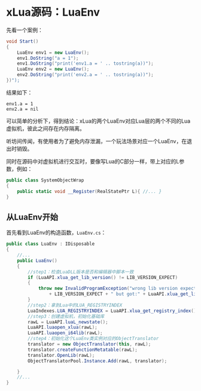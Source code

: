 # xLua源码：LuaEnv

先看一个案例：

```csharp
void Start()
{
    LuaEnv env1 = new LuaEnv();
    env1.DoString("a = 1");
    env1.DoString("print('env1.a = ' .. tostring(a))");
    LuaEnv env2 = new LuaEnv();
    env2.DoString("print('env2.a = ' .. tostring(a))");
})");
```

结果如下：

```
env1.a = 1
env2.a = nil
```

可以简单的分析下，得到结论：xLua的两个LuaEnv对应Lua层的两个不同的Lua虚拟机，彼此之间存在内存隔离。

听坊间传闻，有使用者为了避免内存泄漏，一个玩法场景对应一个LuaEnv，在退出时销毁。

同时在源码中对虚拟机进行交互时，要像写Lua的C部分一样，带上对应的L参数，例如：

```csharp
public class SystemObjectWrap 
{
    public static void __Register(RealStatePtr L){ //... }
}
```

## 从LuaEnv开始

首先看到LuaEnv的构造函数，`LuaEnv.cs`：

```csharp
public class LuaEnv : IDisposable
{
    //...
    public LuaEnv()
    {
        //step1：检查LuaDLL版本是否和编辑器中脚本一致
        if (LuaAPI.xlua_get_lib_version() != LIB_VERSION_EXPECT)
        {
            throw new InvalidProgramException("wrong lib version expect:"
                + LIB_VERSION_EXPECT + " but got:" + LuaAPI.xlua_get_lib_version());
        }
        //step2：拿到Lua中的LUA_REGISTRYINDEX
        LuaIndexes.LUA_REGISTRYINDEX = LuaAPI.xlua_get_registry_index();
        //step3：创建虚拟机，初始化基础库
        rawL = LuaAPI.luaL_newstate();
        LuaAPI.luaopen_xlua(rawL);
        LuaAPI.luaopen_i64lib(rawL);
        //step4：初始化这个LuaEnv类实例对应的ObjectTranslator
        translator = new ObjectTranslator(this, rawL);
        translator.createFunctionMetatable(rawL);
        translator.OpenLib(rawL);
        ObjectTranslatorPool.Instance.Add(rawL, translator);

    }
    //...
}
```
